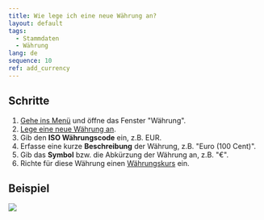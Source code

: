 ```yaml
---
title: Wie lege ich eine neue Währung an?
layout: default
tags:
  - Stammdaten
  - Währung
lang: de
sequence: 10
ref: add_currency
---
```


## Schritte
1. [Gehe ins Menü](Menu) und öffne das Fenster "Währung".
1. [Lege eine neue Währung an](Neuer_Datensatz_Fenster_Webui).
1. Gib den **ISO Währungscode** ein, z.B. EUR.
1. Erfasse eine kurze **Beschreibung** der Währung, z.B. "Euro (100 Cent)".
1. Gib das **Symbol** bzw. die Abkürzung der Währung an, z.B. "€".
1. Richte für diese Währung einen [Währungskurs](Waehrungskurs) ein.

## Beispiel
![](assets/Waehrung_anlegen.gif)
